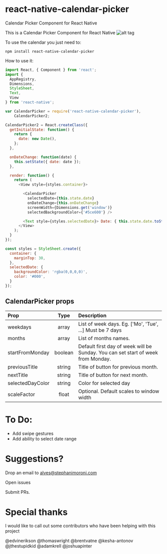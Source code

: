 # react-native-calendar-picker
Calendar Picker Component for React Native


This is a Calendar Picker Component for React Native
![alt tag](https://raw.github.com/stephy/CalendarPicker/master/calendarPicker.gif)

To use the calendar you just need to:

	npm install react-native-calendar-picker

How to use it:
```js
import React, { Component } from 'react';
import {
  AppRegistry,
  Dimensions,
  StyleSheet,
  Text,
  View
} from 'react-native';

var CalendarPicker = require('react-native-calendar-picker'),
    CalendarPicker2;

CalendarPicker2 = React.createClass({
  getInitialState: function() {
    return {
      date: new Date(),
    };
  },

  onDateChange: function(date) {
    this.setState({ date: date });
  },

  render: function() {
    return (
      <View style={styles.container}>

        <CalendarPicker 
          selectedDate={this.state.date}
          onDateChange={this.onDateChange}
          screenWidth={Dimensions.get('window')}
          selectedBackgroundColor={'#5ce600'} />

        <Text style={styles.selectedDate}> Date: { this.state.date.toString() } </Text>
      </View>
    );
  }
});

const styles = StyleSheet.create({
  container: {
    marginTop: 30,
  },
  selectedDate: {
    backgroundColor: 'rgba(0,0,0,0)',
    color: '#000',
  }
});
```
## CalendarPicker props
| Prop | Type | Description |
:------------ |:---------------:| :-----|
| weekdays | array | List of week days. Eg. ['Mo', 'Tue', ...] Must be 7 days |
| months | array | List of months names. |
| startFromMonday | boolean | Default first day of week will be Sunday. You can set start of week from Monday. |
| previousTitle | string | Title of button for previous month. |
| nextTitle | string | Title of button for next month. |
| selectedDayColor | string | Color for selected day |
| scaleFactor | float | Optional. Default scales to window width |


# To Do:

- Add swipe gestures
- Add ability to select date range


# Suggestions?

Drop an email to alves@stephanimoroni.com

Open issues

Submit PRs.


# Special thanks

I would like to call out some contributors who have been helping with this project

@edvinerikson
@thomaswright
@brentvatne
@kesha-antonov
@jthestupidkid
@adamkrell
@joshuapinter
